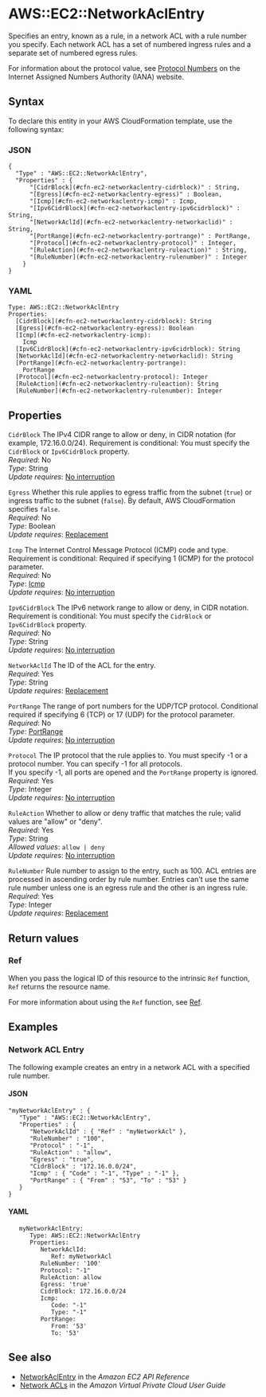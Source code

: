 # AWS::EC2::NetworkAclEntry<a name="aws-resource-ec2-network-acl-entry"></a>

Specifies an entry, known as a rule, in a network ACL with a rule number you specify\. Each network ACL has a set of numbered ingress rules and a separate set of numbered egress rules\.

 For information about the protocol value, see [Protocol Numbers](https://www.iana.org/assignments/protocol-numbers/protocol-numbers.xhtml) on the Internet Assigned Numbers Authority \(IANA\) website\.

## Syntax<a name="aws-resource-ec2-network-acl-entry-syntax"></a>

To declare this entity in your AWS CloudFormation template, use the following syntax:

### JSON<a name="aws-resource-ec2-network-acl-entry-syntax.json"></a>

```
{
  "Type" : "AWS::EC2::NetworkAclEntry",
  "Properties" : {
      "[CidrBlock](#cfn-ec2-networkaclentry-cidrblock)" : String,
      "[Egress](#cfn-ec2-networkaclentry-egress)" : Boolean,
      "[Icmp](#cfn-ec2-networkaclentry-icmp)" : Icmp,
      "[Ipv6CidrBlock](#cfn-ec2-networkaclentry-ipv6cidrblock)" : String,
      "[NetworkAclId](#cfn-ec2-networkaclentry-networkaclid)" : String,
      "[PortRange](#cfn-ec2-networkaclentry-portrange)" : PortRange,
      "[Protocol](#cfn-ec2-networkaclentry-protocol)" : Integer,
      "[RuleAction](#cfn-ec2-networkaclentry-ruleaction)" : String,
      "[RuleNumber](#cfn-ec2-networkaclentry-rulenumber)" : Integer
    }
}
```

### YAML<a name="aws-resource-ec2-network-acl-entry-syntax.yaml"></a>

```
Type: AWS::EC2::NetworkAclEntry
Properties: 
  [CidrBlock](#cfn-ec2-networkaclentry-cidrblock): String
  [Egress](#cfn-ec2-networkaclentry-egress): Boolean
  [Icmp](#cfn-ec2-networkaclentry-icmp): 
    Icmp
  [Ipv6CidrBlock](#cfn-ec2-networkaclentry-ipv6cidrblock): String
  [NetworkAclId](#cfn-ec2-networkaclentry-networkaclid): String
  [PortRange](#cfn-ec2-networkaclentry-portrange): 
    PortRange
  [Protocol](#cfn-ec2-networkaclentry-protocol): Integer
  [RuleAction](#cfn-ec2-networkaclentry-ruleaction): String
  [RuleNumber](#cfn-ec2-networkaclentry-rulenumber): Integer
```

## Properties<a name="aws-resource-ec2-network-acl-entry-properties"></a>

`CidrBlock`  <a name="cfn-ec2-networkaclentry-cidrblock"></a>
The IPv4 CIDR range to allow or deny, in CIDR notation \(for example, 172\.16\.0\.0/24\)\. Requirement is conditional: You must specify the `CidrBlock` or `Ipv6CidrBlock` property\.  
*Required*: No  
*Type*: String  
*Update requires*: [No interruption](https://docs.aws.amazon.com/AWSCloudFormation/latest/UserGuide/using-cfn-updating-stacks-update-behaviors.html#update-no-interrupt)

`Egress`  <a name="cfn-ec2-networkaclentry-egress"></a>
Whether this rule applies to egress traffic from the subnet \(`true`\) or ingress traffic to the subnet \(`false`\)\. By default, AWS CloudFormation specifies `false`\.  
*Required*: No  
*Type*: Boolean  
*Update requires*: [Replacement](https://docs.aws.amazon.com/AWSCloudFormation/latest/UserGuide/using-cfn-updating-stacks-update-behaviors.html#update-replacement)

`Icmp`  <a name="cfn-ec2-networkaclentry-icmp"></a>
The Internet Control Message Protocol \(ICMP\) code and type\. Requirement is conditional: Required if specifying 1 \(ICMP\) for the protocol parameter\.   
*Required*: No  
*Type*: [Icmp](aws-properties-ec2-networkaclentry-icmp.md)  
*Update requires*: [No interruption](https://docs.aws.amazon.com/AWSCloudFormation/latest/UserGuide/using-cfn-updating-stacks-update-behaviors.html#update-no-interrupt)

`Ipv6CidrBlock`  <a name="cfn-ec2-networkaclentry-ipv6cidrblock"></a>
The IPv6 network range to allow or deny, in CIDR notation\. Requirement is conditional: You must specify the `CidrBlock` or `Ipv6CidrBlock` property\.  
*Required*: No  
*Type*: String  
*Update requires*: [No interruption](https://docs.aws.amazon.com/AWSCloudFormation/latest/UserGuide/using-cfn-updating-stacks-update-behaviors.html#update-no-interrupt)

`NetworkAclId`  <a name="cfn-ec2-networkaclentry-networkaclid"></a>
The ID of the ACL for the entry\.  
*Required*: Yes  
*Type*: String  
*Update requires*: [Replacement](https://docs.aws.amazon.com/AWSCloudFormation/latest/UserGuide/using-cfn-updating-stacks-update-behaviors.html#update-replacement)

`PortRange`  <a name="cfn-ec2-networkaclentry-portrange"></a>
The range of port numbers for the UDP/TCP protocol\. Conditional required if specifying 6 \(TCP\) or 17 \(UDP\) for the protocol parameter\.  
*Required*: No  
*Type*: [PortRange](aws-properties-ec2-networkaclentry-portrange.md)  
*Update requires*: [No interruption](https://docs.aws.amazon.com/AWSCloudFormation/latest/UserGuide/using-cfn-updating-stacks-update-behaviors.html#update-no-interrupt)

`Protocol`  <a name="cfn-ec2-networkaclentry-protocol"></a>
The IP protocol that the rule applies to\. You must specify \-1 or a protocol number\. You can specify \-1 for all protocols\.  
If you specify \-1, all ports are opened and the `PortRange` property is ignored\.
*Required*: Yes  
*Type*: Integer  
*Update requires*: [No interruption](https://docs.aws.amazon.com/AWSCloudFormation/latest/UserGuide/using-cfn-updating-stacks-update-behaviors.html#update-no-interrupt)

`RuleAction`  <a name="cfn-ec2-networkaclentry-ruleaction"></a>
Whether to allow or deny traffic that matches the rule; valid values are "allow" or "deny"\.  
*Required*: Yes  
*Type*: String  
*Allowed values*: `allow | deny`  
*Update requires*: [No interruption](https://docs.aws.amazon.com/AWSCloudFormation/latest/UserGuide/using-cfn-updating-stacks-update-behaviors.html#update-no-interrupt)

`RuleNumber`  <a name="cfn-ec2-networkaclentry-rulenumber"></a>
Rule number to assign to the entry, such as 100\. ACL entries are processed in ascending order by rule number\. Entries can't use the same rule number unless one is an egress rule and the other is an ingress rule\.   
*Required*: Yes  
*Type*: Integer  
*Update requires*: [Replacement](https://docs.aws.amazon.com/AWSCloudFormation/latest/UserGuide/using-cfn-updating-stacks-update-behaviors.html#update-replacement)

## Return values<a name="aws-resource-ec2-network-acl-entry-return-values"></a>

### Ref<a name="aws-resource-ec2-network-acl-entry-return-values-ref"></a>

When you pass the logical ID of this resource to the intrinsic `Ref` function, `Ref` returns the resource name\.

For more information about using the `Ref` function, see [Ref](https://docs.aws.amazon.com/AWSCloudFormation/latest/UserGuide/intrinsic-function-reference-ref.html)\.

## Examples<a name="aws-resource-ec2-network-acl-entry--examples"></a>

### Network ACL Entry<a name="aws-resource-ec2-network-acl-entry--examples--Network_ACL_Entry"></a>

The following example creates an entry in a network ACL with a specified rule number\.

#### JSON<a name="aws-resource-ec2-network-acl-entry--examples--Network_ACL_Entry--json"></a>

```
"myNetworkAclEntry" : {
   "Type" : "AWS::EC2::NetworkAclEntry",
   "Properties" : {
      "NetworkAclId" : { "Ref" : "myNetworkAcl" },
      "RuleNumber" : "100",
      "Protocol" : "-1",
      "RuleAction" : "allow",
      "Egress" : "true",
      "CidrBlock" : "172.16.0.0/24",
      "Icmp" : { "Code" : "-1", "Type" : "-1" },
      "PortRange" : { "From" : "53", "To" : "53" }
   }
}
```

#### YAML<a name="aws-resource-ec2-network-acl-entry--examples--Network_ACL_Entry--yaml"></a>

```
   myNetworkAclEntry:
      Type: AWS::EC2::NetworkAclEntry
      Properties:
         NetworkAclId:
            Ref: myNetworkAcl
         RuleNumber: '100'
         Protocol: "-1"
         RuleAction: allow
         Egress: 'true'
         CidrBlock: 172.16.0.0/24
         Icmp:
            Code: "-1"
            Type: "-1"
         PortRange:
            From: '53'
            To: '53'
```

## See also<a name="aws-resource-ec2-network-acl-entry--seealso"></a>
+ [NetworkAclEntry](https://docs.aws.amazon.com/AWSEC2/latest/APIReference/ApiReference-query-CreateNetworkAclEntry.html) in the *Amazon EC2 API Reference*
+ [Network ACLs](https://docs.aws.amazon.com/AmazonVPC/latest/UserGuide/VPC_ACLs.html) in the *Amazon Virtual Private Cloud User Guide*